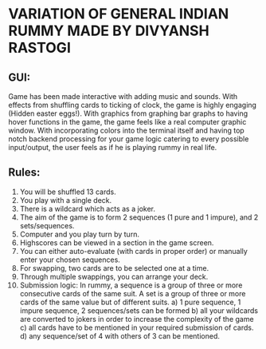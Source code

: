 # VARIATION OF GENERAL INDIAN RUMMY MADE BY DIVYANSH RASTOGI

## GUI:
Game has been made interactive with adding music and sounds. With effects from 
shuffling cards to ticking of clock, the game is highly engaging (Hidden easter eggs!). With graphics from
graphing bar graphs to having hover functions in the game, the game feels
like a real computer graphic window. With incorporating colors into the terminal itself
and having top notch backend processing for your game logic catering to every possible input/output, the user feels as if he is playing 
rummy in real life.

## Rules:
1. You will be shuffled 13 cards.
2. You play with a single deck.
3. There is a wildcard which acts as a joker.
4. The aim of the game is to form 2 sequences (1 pure and 1 impure), and 2 sets/sequences.
5. Computer and you play turn by turn.
6. Highscores can be viewed in a section in the game screen.
7. You can either auto-evaluate (with cards in proper order) or manually enter your chosen sequences.
8. For swapping, two cards are to be selected one at a time.
9. Through multiple swappings, you can arrange your deck.
10. Submission logic:
In rummy, a sequence is a group of three or more consecutive cards of the same suit.
A set is a group of three or more cards of the same value but of different suits.
a) 1 pure sequence, 1 impure sequence, 2 sequences/sets can be formed
b) all your wildcards are converted to jokers in order to increase the complexity of the game
c) all cards have to be mentioned in your required submission of cards.
d) any sequence/set of 4 with others of 3 can be mentioned.
